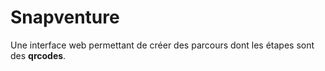 # Snapventure

Une interface web permettant de créer des parcours dont les étapes sont des **qrcodes**.
